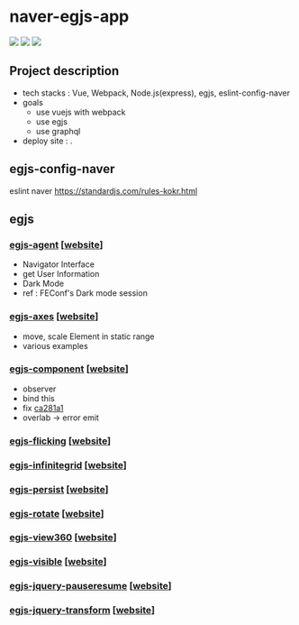 # naver-egjs-app

![](https://img.shields.io/badge/-Vue-4FC08D?&logo=Vue.js&logoColor=white)
![](https://img.shields.io/badge/-Webpack-8DD6F9?&logo=Webpack&logoColor=white)
![](https://img.shields.io/badge/-Node.Js-339933?&logo=Node.js&logoColor=white)

## Project description

- tech stacks : Vue, Webpack, Node.js(express), egjs, eslint-config-naver
- goals
  - use vuejs with webpack
  - use egjs
  - use graphql
- deploy site : .

## egjs-config-naver

eslint naver https://standardjs.com/rules-kokr.html

## egjs

### [egjs-agent](https://github.com/naver/egjs-agent) [[website](https://naver.github.io/egjs-agent/)]

- Navigator Interface
- get User Information
- Dark Mode
- ref : FEConf's Dark mode session

### [egjs-axes](https://github.com/naver/egjs-axes) [[website](https://naver.github.io/egjs-axes/)]

- move, scale Element in static range
- various examples

### [egjs-component](https://github.com/naver/egjs-component) [[website](https://naver.github.io/egjs-component/)]

- observer
- bind this
- fix [ca281a1](https://github.com/taenykim/naver-egjs-app/commit/ca281a11aedbf31ef8d4d8814a7dbc54dba6bcd3)
- overlab -> error emit

### [egjs-flicking](https://github.com/naver/egjs-flicking) [[website](https://naver.github.io/egjs-flicking/)]

### [egjs-infinitegrid](https://github.com/naver/egjs-infinitegrid) [[website](https://naver.github.io/egjs-infinitegrid/)]

### [egjs-persist](https://github.com/naver/egjs-persist) [[website](https://naver.github.io/egjs-persist/)]

### [egjs-rotate](https://github.com/naver/egjs-rotate) [[website](https://naver.github.io/egjs-rotate/)]

### [egjs-view360](https://github.com/naver/egjs-view360) [[website](https://naver.github.io/egjs-view360/)]

### [egjs-visible](https://github.com/naver/egjs-visible) [[website](https://naver.github.io/egjs-visible/)]

### [egjs-jquery-pauseresume](https://github.com/naver/egjs-jquery-pauseresume) [[website](https://naver.github.io/egjs-jquery-pauseresume/)]

### [egjs-jquery-transform](https://github.com/naver/egjs-jquery-transform) [[website](https://naver.github.io/egjs-jquery-transform/)]
